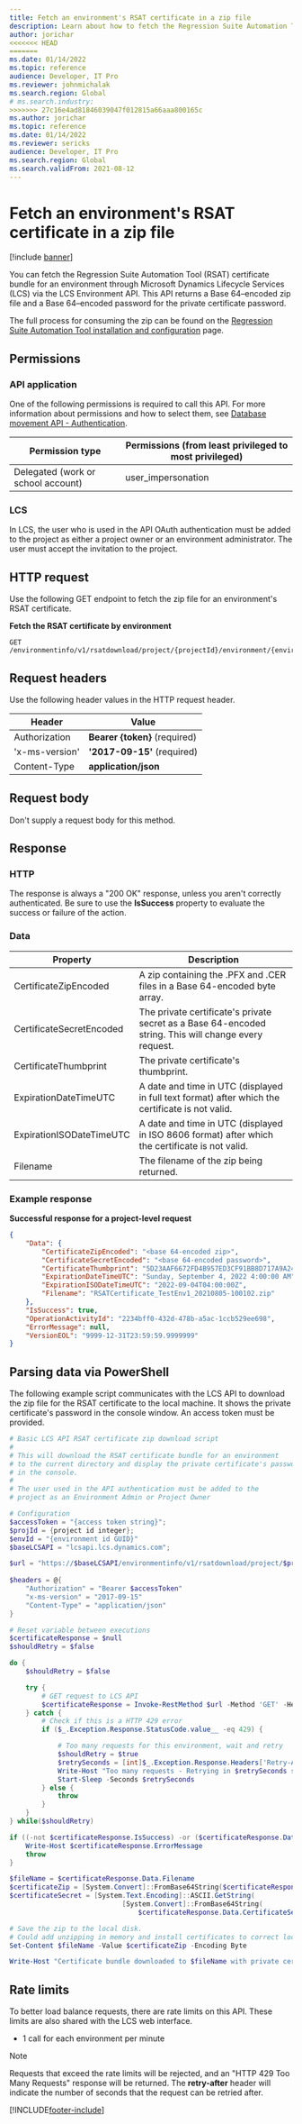 ```yaml
---
title: Fetch an environment's RSAT certificate in a zip file
description: Learn about how to fetch the Regression Suite Automation Tool (RSAT) certificate bundle through Microsoft Dynamics Lifecycle Services (LCS) via the LCS Environment API.
author: jorichar
<<<<<<< HEAD
=======
ms.date: 01/14/2022
ms.topic: reference
audience: Developer, IT Pro
ms.reviewer: johnmichalak
ms.search.region: Global
# ms.search.industry: 
>>>>>>> 27c16e4ad81846039047f012815a66aaa800165c
ms.author: jorichar
ms.topic: reference
ms.date: 01/14/2022
ms.reviewer: sericks
audience: Developer, IT Pro
ms.search.region: Global
ms.search.validFrom: 2021-08-12
---
```


# Fetch an environment's RSAT certificate in a zip file

[!include [banner](../../../includes/banner.md)]

You can fetch the Regression Suite Automation Tool (RSAT) certificate bundle for an environment through Microsoft Dynamics Lifecycle Services (LCS) via the LCS Environment API. This API returns a Base 64–encoded zip file and a Base 64–encoded password for the private certificate password.

The full process for consuming the zip can be found on the [Regression Suite Automation Tool installation and configuration](../../../perf-test/rsat/rsat-install-configure.md) page.

## Permissions

### API application

One of the following permissions is required to call this API. For more information about permissions and how to select them, see [Database movement API - Authentication](../../../database/api/dbmovement-api-authentication.md).

| Permission type                    | Permissions (from least privileged to most privileged) |
|------------------------------------|--------------------------------------------------------|
| Delegated (work or school account) | user\_impersonation                                    |

### LCS

In LCS, the user who is used in the API OAuth authentication must be added to the project as either a project owner or an environment administrator. The user must accept the invitation to the project.

## HTTP request

Use the following GET endpoint to fetch the zip file for an environment's RSAT certificate.

**Fetch the RSAT certificate by environment**

<!-- { "blockType": "ignored" } -->
```http
GET /environmentinfo/v1/rsatdownload/project/{projectId}/environment/{environmentId}
```

## Request headers

Use the following header values in the HTTP request header.

| Header         | Value                         |
|----------------|-------------------------------|
| Authorization  | **Bearer {token}** (required) |
| 'x-ms-version' | **'2017-09-15'** (required)   |
| Content-Type   | **application/json**          |

## Request body

Don't supply a request body for this method.

## Response

### HTTP

The response is always a "200 OK" response, unless you aren't correctly authenticated. Be sure to use the **IsSuccess** property to evaluate the success or failure of the action.

### Data

| Property | Description |
|----------|-------------|
| CertificateZipEncoded | A zip containing the .PFX and .CER files in a Base 64-encoded byte array. |
| CertificateSecretEncoded | The private certificate's private secret as a Base 64-encoded string. This will change every request. |
| CertificateThumbprint | The private certificate's thumbprint. |
| ExpirationDateTimeUTC | A date and time in UTC (displayed in full text format) after which the certificate is not valid. |
| ExpirationISODateTimeUTC | A date and time in UTC (displayed in ISO 8606 format) after which the certificate is not valid. |
| Filename | The filename of the zip being returned. |

### Example response

**Successful response for a project-level request**

```json
{
    "Data": {
        "CertificateZipEncoded": "<base 64-encoded zip>",
        "CertificateSecretEncoded": "<base 64-encoded password>",
        "CertificateThumbprint": "5D23AAF6672FD4B957ED3CF91BB8D717A9A2499A",
        "ExpirationDateTimeUTC": "Sunday, September 4, 2022 4:00:00 AM",
        "ExpirationISODateTimeUTC": "2022-09-04T04:00:00Z",
        "Filename": "RSATCertificate_TestEnv1_20210805-100102.zip"
    },
    "IsSuccess": true,
    "OperationActivityId": "2234bff0-432d-478b-a5ac-1ccb529ee698",
    "ErrorMessage": null,
    "VersionEOL": "9999-12-31T23:59:59.9999999"
}
```

## Parsing data via PowerShell

The following example script communicates with the LCS API to download the zip file for the RSAT certificate to the local machine. It shows the private certificate's password in the console window. An access token must be provided.

```powershell
# Basic LCS API RSAT certificate zip download script
#
# This will download the RSAT certificate bundle for an environment
# to the current directory and display the private certificate's password
# in the console.
#
# The user used in the API authentication must be added to the
# project as an Environment Admin or Project Owner

# Configuration
$accessToken = "{access token string}";
$projId = {project id integer};
$envId = "{environment id GUID}"
$baseLCSAPI = "lcsapi.lcs.dynamics.com";

$url = "https://$baseLCSAPI/environmentinfo/v1/rsatdownload/project/$projId/environment/$envId"
 
$headers = @{
    "Authorization" = "Bearer $accessToken"
    "x-ms-version" = "2017-09-15"
    "Content-Type" = "application/json"
}

# Reset variable between executions
$certificateResponse = $null 
$shouldRetry = $false

do {
    $shouldRetry = $false

    try {
        # GET request to LCS API
        $certificateResponse = Invoke-RestMethod $url -Method 'GET' -Headers $headers
    } catch {
        # Check if this is a HTTP 429 error
        if ($_.Exception.Response.StatusCode.value__ -eq 429) {

            # Too many requests for this environment, wait and retry
            $shouldRetry = $true
            $retrySeconds = [int]$_.Exception.Response.Headers['Retry-After']
            Write-Host "Too many requests - Retrying in $retrySeconds seconds"
            Start-Sleep -Seconds $retrySeconds
        } else {
            throw
        }
    }
} while($shouldRetry)

if ((-not $certificateResponse.IsSuccess) -or ($certificateResponse.Data -eq $null)) {
    Write-Host $certificateResponse.ErrorMessage
    throw
}

$fileName = $certificateResponse.Data.Filename
$certificateZip = [System.Convert]::FromBase64String($certificateResponse.Data.CertificateZipEncoded)
$certificateSecret = [System.Text.Encoding]::ASCII.GetString(
                            [System.Convert]::FromBase64String(
                                $certificateResponse.Data.CertificateSecretEncoded))

# Save the zip to the local disk.
# Could add unzipping in memory and install certificates to correct local certificate stores.
Set-Content $fileName -Value $certificateZip -Encoding Byte

Write-Host "Certificate bundle downloaded to $fileName with private certificate password $certificateSecret"
```

## Rate limits

To better load balance requests, there are rate limits on this API. These limits are also shared with the LCS web interface.

* 1 call for each environment per minute

> [!NOTE]
> Requests that exceed the rate limits will be rejected, and an "HTTP 429 Too Many Requests" response will be returned. The **retry-after** header will indicate the number of seconds that the request can be retried after.

[!INCLUDE[footer-include](../../../../../includes/footer-banner.md)]
